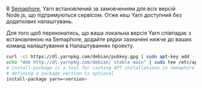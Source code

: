 В [Semaphore](https://semaphoreci.com/), Yarn встановлений за замовченням для всіх версій Node.js, що підтримуються сервісом. Отже кеш Yarn доступний без додаткових налаштувань.

Для того щоб переконатись, що ваша локальна версія Yarn співпадає з встановленою на Semaphore, додайте рядки зазначені нижче до ваших команд налаштування в Налаштуваннях проекту.

```sh
curl -sS https://dl.yarnpkg.com/debian/pubkey.gpg | sudo apt-key add -
echo "deb http://dl.yarnpkg.com/debian/ stable main" | sudo tee /etc/apt/sources.list.d/yarn.list
# install-package is a tool for caching APT installations in Semaphore
# defining a package version is optional
install-package yarn=<version>
```